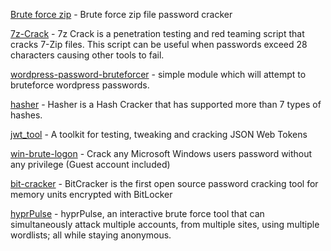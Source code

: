 [Brute force zip](https://github.com/AccessRetrieved/brute_force_zip_password_cracker) - Brute force zip file password cracker

[7z-Crack](https://github.com/Central-InfoSec/7z-Crack) - 7z Crack is a penetration testing and red teaming script that cracks 7-Zip files. This script can be useful when passwords exceed 28 characters causing other tools to fail.

[wordpress-password-bruteforcer](https://github.com/op7ic/wordpress-password-bruteforcer) - simple module which will attempt to bruteforce wordpress passwords.

[hasher](https://github.com/CiKu370/hasher) - Hasher is a Hash Cracker that has supported more than 7 types of hashes.

[jwt_tool](https://github.com/ticarpi/jwt_tool) - A toolkit for testing, tweaking and cracking JSON Web Tokens

[win-brute-logon](https://github.com/DarkCoderSc/win-brute-logon) - Crack any Microsoft Windows users password without any privilege (Guest account included)

[bit-cracker](https://github.com/e-ago/bitcracker) - BitCracker is the first open source password cracking tool for memory units encrypted with BitLocker

[hyprPulse](https://github.com/Pure-L0G1C/hyprPulse) - hyprPulse, an interactive brute force tool that can simultaneously attack multiple accounts, from multiple sites, using multiple wordlists; all while staying anonymous.
